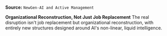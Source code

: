 **Source:** `NewGen-AI and Active Management`

**Organizational Reconstruction, Not Just Job Replacement**
The real disruption isn't job replacement but organizational reconstruction, with entirely new structures designed around AI's non-linear, liquid intelligence.

